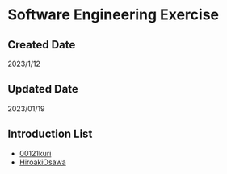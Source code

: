 # Software Engineering Exercise

## Created Date
2023/1/12

## Updated Date
2023/01/19

## Introduction List
- [00121kuri](intro.md)
- [HiroakiOsawa](intro2.md)
